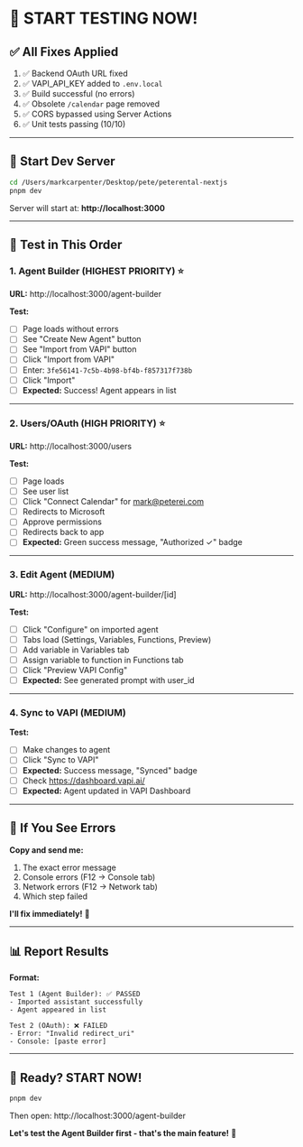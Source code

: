 # 🚀 START TESTING NOW!

## ✅ All Fixes Applied

1. ✅ Backend OAuth URL fixed
2. ✅ VAPI_API_KEY added to `.env.local`
3. ✅ Build successful (no errors)
4. ✅ Obsolete `/calendar` page removed
5. ✅ CORS bypassed using Server Actions
6. ✅ Unit tests passing (10/10)

---

## 🎯 Start Dev Server

```bash
cd /Users/markcarpenter/Desktop/pete/peterental-nextjs
pnpm dev
```

Server will start at: **http://localhost:3000**

---

## 🧪 Test in This Order

### 1. Agent Builder (HIGHEST PRIORITY) ⭐

**URL:** http://localhost:3000/agent-builder

**Test:**

- [ ] Page loads without errors
- [ ] See "Create New Agent" button
- [ ] See "Import from VAPI" button
- [ ] Click "Import from VAPI"
- [ ] Enter: `3fe56141-7c5b-4b98-bf4b-f857317f738b`
- [ ] Click "Import"
- [ ] **Expected:** Success! Agent appears in list

---

### 2. Users/OAuth (HIGH PRIORITY) ⭐

**URL:** http://localhost:3000/users

**Test:**

- [ ] Page loads
- [ ] See user list
- [ ] Click "Connect Calendar" for mark@peterei.com
- [ ] Redirects to Microsoft
- [ ] Approve permissions
- [ ] Redirects back to app
- [ ] **Expected:** Green success message, "Authorized ✓" badge

---

### 3. Edit Agent (MEDIUM)

**URL:** http://localhost:3000/agent-builder/[id]

**Test:**

- [ ] Click "Configure" on imported agent
- [ ] Tabs load (Settings, Variables, Functions, Preview)
- [ ] Add variable in Variables tab
- [ ] Assign variable to function in Functions tab
- [ ] Click "Preview VAPI Config"
- [ ] **Expected:** See generated prompt with user_id

---

### 4. Sync to VAPI (MEDIUM)

**Test:**

- [ ] Make changes to agent
- [ ] Click "Sync to VAPI"
- [ ] **Expected:** Success message, "Synced" badge
- [ ] Check https://dashboard.vapi.ai/
- [ ] **Expected:** Agent updated in VAPI Dashboard

---

## 🐛 If You See Errors

**Copy and send me:**

1. The exact error message
2. Console errors (F12 → Console tab)
3. Network errors (F12 → Network tab)
4. Which step failed

**I'll fix immediately!** 🔧

---

## 📊 Report Results

**Format:**

```
Test 1 (Agent Builder): ✅ PASSED
- Imported assistant successfully
- Agent appeared in list

Test 2 (OAuth): ❌ FAILED
- Error: "Invalid redirect_uri"
- Console: [paste error]
```

---

## 🚀 Ready? START NOW!

```bash
pnpm dev
```

Then open: http://localhost:3000/agent-builder

**Let's test the Agent Builder first - that's the main feature!** 🎯
